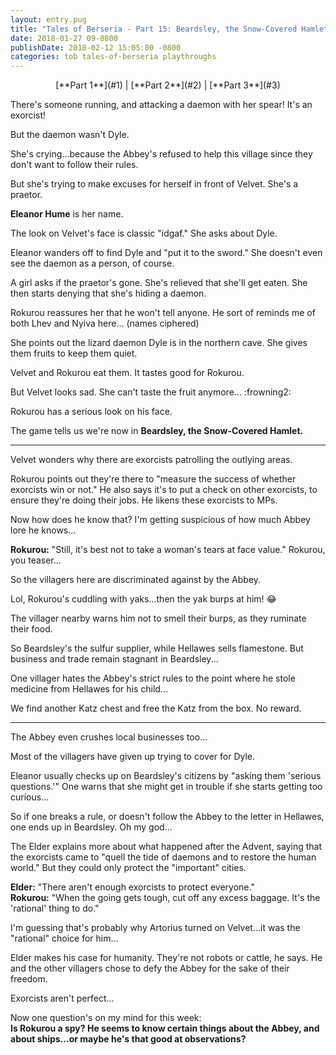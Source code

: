 ```yaml
---
layout: entry.pug
title: "Tales of Berseria - Part 15: Beardsley, the Snow-Covered Hamlet"
date: 2018-01-27 09-0800
publishDate: 2018-02-12 15:05:00 -0800
categories: tob tales-of-berseria playthroughs
---
```


<p style="text-align: center;">[**Part 1**](#1) | [**Part 2**](#2) | [**Part 3**](#3)</p>

<a name="1"></a>

There's someone running, and attacking a daemon with her spear! It's an exorcist!

But the daemon wasn't Dyle.

She's crying...because the Abbey's refused to help this village since they don't want to follow their rules.

But she's trying to make excuses for herself in front of Velvet. She's a praetor.

**Eleanor Hume** is her name.

The look on Velvet's face is classic "idgaf." She asks about Dyle.

Eleanor wanders off to find Dyle and "put it to the sword." She doesn't even see the daemon as a person, of course.

A girl asks if the praetor's gone. She's relieved that she'll get eaten. She then starts denying that she's hiding a daemon.

Rokurou reassures her that he won't tell anyone. He sort of reminds me of both Lhev and Nyiva here... (names ciphered)

She points out the lizard daemon Dyle is in the northern cave. She gives them fruits to keep them quiet.

Velvet and Rokurou eat them. It tastes good for Rokurou.

But Velvet looks sad. She can't taste the fruit anymore... :frowning2:

Rokurou has a serious look on his face.

The game tells us we're now in **Beardsley, the Snow-Covered Hamlet.**

<a name="2"></a>

---

Velvet wonders why there are exorcists patrolling the outlying areas.

Rokurou points out they're there to "measure the success of whether exorcists win or not." He also says it's to put a check on other exorcists, to ensure they're doing their jobs. He likens these exorcists to MPs.

Now how does he know that? I'm getting suspicious of how much Abbey lore he knows...

**Rokurou:** "Still, it's best not to take a woman's tears at face value." Rokurou, you teaser...

So the villagers here are discriminated against by the Abbey.

Lol, Rokurou's cuddling with yaks...then the yak burps at him! :joy:

The villager nearby warns him not to smell their burps, as they ruminate their food.

So Beardsley's the sulfur supplier, while Hellawes sells flamestone. But business and trade remain stagnant in Beardsley...

One villager hates the Abbey's strict rules to the point where he stole medicine from Hellawes for his child...

We find another Katz chest and free the Katz from the box. No reward.

<a name="3"></a>

---

The Abbey even crushes local businesses too...

Most of the villagers have given up trying to cover for Dyle.

Eleanor usually checks up on Beardsley's citizens by "asking them 'serious questions.'" One warns that she might get in trouble if she starts getting too curious...

So if one breaks a rule, or doesn't follow the Abbey to the letter in Hellawes, one ends up in Beardsley. Oh my god...

The Elder explains more about what happened after the Advent, saying that the exorcists came to "quell the tide of daemons and to restore the human world." But they could only protect the "important" cities.

**Elder:** "There aren't enough exorcists to protect everyone."<br/>
**Rokurou:** "When the going gets tough, cut off any excess baggage. It's the 'rational' thing to do."

I'm guessing that's probably why Artorius turned on Velvet...it was the "rational" choice for him...

Elder makes his case for humanity. They're not robots or cattle, he says. He and the other villagers chose to defy the Abbey for the sake of their freedom.

Exorcists aren't perfect...

Now one question's on my mind for this week:<br/>
**Is Rokurou a spy? He seems to know certain things about the Abbey, and about ships...or maybe he's that good at observations?**